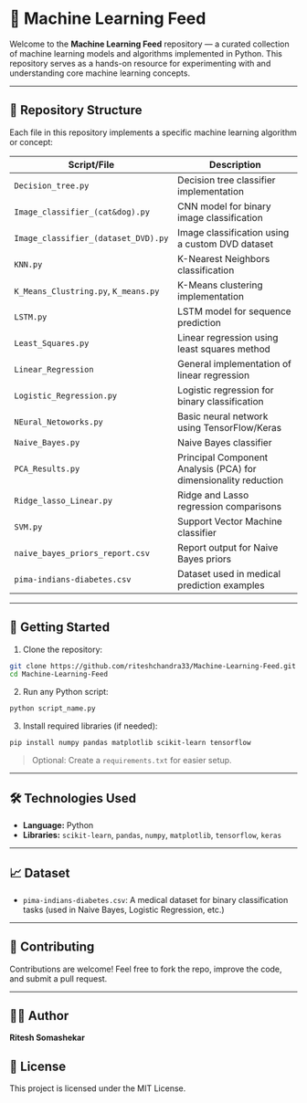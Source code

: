 
# 🧠 Machine Learning Feed

Welcome to the **Machine Learning Feed** repository — a curated collection of machine learning models and algorithms implemented in Python. This repository serves as a hands-on resource for experimenting with and understanding core machine learning concepts.

---

## 📂 Repository Structure

Each file in this repository implements a specific machine learning algorithm or concept:

| Script/File                        | Description |
|-----------------------------------|-------------|
| `Decision_tree.py`                | Decision tree classifier implementation |
| `Image_classifier_(cat&dog).py`   | CNN model for binary image classification |
| `Image_classifier_(dataset_DVD).py`| Image classification using a custom DVD dataset |
| `KNN.py`                          | K-Nearest Neighbors classification |
| `K_Means_Clustring.py`, `K_means.py` | K-Means clustering implementation |
| `LSTM.py`                         | LSTM model for sequence prediction |
| `Least_Squares.py`                | Linear regression using least squares method |
| `Linear_Regression`              | General implementation of linear regression |
| `Logistic_Regression.py`         | Logistic regression for binary classification |
| `NEural_Netoworks.py`            | Basic neural network using TensorFlow/Keras |
| `Naive_Bayes.py`                 | Naive Bayes classifier |
| `PCA_Results.py`                 | Principal Component Analysis (PCA) for dimensionality reduction |
| `Ridge_lasso_Linear.py`          | Ridge and Lasso regression comparisons |
| `SVM.py`                          | Support Vector Machine classifier |
| `naive_bayes_priors_report.csv`  | Report output for Naive Bayes priors |
| `pima-indians-diabetes.csv`      | Dataset used in medical prediction examples |

---

## 🚀 Getting Started

1. Clone the repository:
```bash
git clone https://github.com/riteshchandra33/Machine-Learning-Feed.git
cd Machine-Learning-Feed
```

2. Run any Python script:
```bash
python script_name.py
```

3. Install required libraries (if needed):
```bash
pip install numpy pandas matplotlib scikit-learn tensorflow
```

> Optional: Create a `requirements.txt` for easier setup.

---

## 🛠️ Technologies Used

- **Language:** Python
- **Libraries:** `scikit-learn`, `pandas`, `numpy`, `matplotlib`, `tensorflow`, `keras`

---

## 📈 Dataset

- `pima-indians-diabetes.csv`: A medical dataset for binary classification tasks (used in Naive Bayes, Logistic Regression, etc.)

---

## 🤝 Contributing

Contributions are welcome! Feel free to fork the repo, improve the code, and submit a pull request.

---

## 👨‍💻 Author

**Ritesh Somashekar**  


## 📄 License

This project is licensed under the MIT License.
